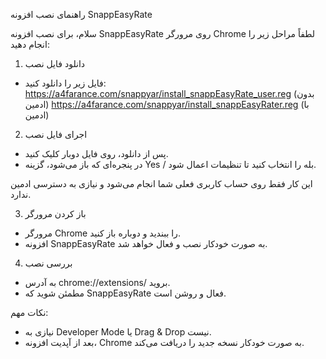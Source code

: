 راهنمای نصب افزونه SnappEasyRate

سلام،
برای نصب افزونه SnappEasyRate روی مرورگر Chrome لطفاً مراحل زیر را انجام دهید:

1. دانلود فایل نصب
- فایل زیر را دانلود کنید:
https://a4farance.com/snappyar/install_snappEasyRate_user.reg (بدون ادمین)
https://a4farance.com/snappyar/install_snappEasyRater.reg (با ادمین)

2. اجرای فایل نصب
- پس از دانلود، روی فایل دوبار کلیک کنید.
- در پنجره‌ای که باز می‌شود، گزینه Yes / بله را انتخاب کنید تا تنظیمات اعمال شود.

این کار فقط روی حساب کاربری فعلی شما انجام می‌شود و نیازی به دسترسی ادمین ندارد.

3. باز کردن مرورگر
- مرورگر Chrome را ببندید و دوباره باز کنید.
- افزونه SnappEasyRate به صورت خودکار نصب و فعال خواهد شد.

4. بررسی نصب
- به آدرس chrome://extensions/ بروید.
- مطمئن شوید که SnappEasyRate فعال و روشن است.

نکات مهم:
- نیازی به Developer Mode یا Drag & Drop نیست.
- بعد از آپدیت افزونه، Chrome به صورت خودکار نسخه جدید را دریافت می‌کند.